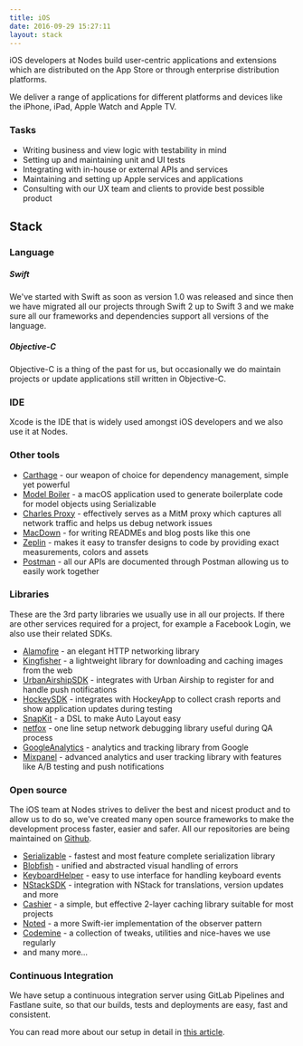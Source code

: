 ```yaml
---
title: iOS
date: 2016-09-29 15:27:11
layout: stack
---
```

iOS developers at Nodes build user-centric applications and extensions which are distributed on the App Store or through enterprise distribution platforms.

We deliver a range of applications for different platforms and devices like the iPhone, iPad, Apple Watch and Apple TV. 

### Tasks
 - Writing business and view logic with testability in mind
 - Setting up and maintaining unit and UI tests
 - Integrating with in-house or external APIs and services
 - Maintaining and setting up Apple services and applications 
 - Consulting with our UX team and clients to provide best possible product

## Stack

### Language

##### Swift
We've started with Swift as soon as version 1.0 was released and since then we have migrated all our projects through Swift 2 up to Swift 3 and we make sure all our frameworks and dependencies support all versions of the language.

##### Objective-C
Objective-C is a thing of the past for us, but occasionally we do maintain projects or update applications still written in Objective-C.

### IDE
Xcode is the IDE that is widely used amongst iOS developers and we also use it at Nodes. 

### Other tools
 - [Carthage](https://github.com/Carthage/Carthage) - our weapon of choice for dependency management, simple yet powerful
 - [Model Boiler](https://github.com/nodes-ios/ModelBoiler) - a macOS application used to generate boilerplate code for model objects using Serializable
 - [Charles Proxy](https://www.charlesproxy.com/) - effectively serves as a MitM proxy which captures all network traffic and helps us debug network issues
 - [MacDown](http://macdown.uranusjr.com/) - for writing READMEs and blog posts like this one
 - [Zeplin](https://zeplin.io/) - makes it easy to transfer designs to code by providing exact measurements, colors and assets
 - [Postman](https://www.getpostman.com/) - all our APIs are documented through Postman allowing us to easily work together

### Libraries
These are the 3rd party libraries we usually use in all our projects. If there are other services required for a project, for example a Facebook Login, we also use their related SDKs.

 - [Alamofire](https://github.com/Alamofire/Alamofire) - an elegant HTTP networking library 
 - [Kingfisher](https://github.com/onevcat/Kingfisher) - a lightweight library for downloading and caching images from the web
 - [UrbanAirshipSDK](https://github.com/urbanairship/ios-library) - integrates with Urban Airship to register for and handle push notifications
 - [HockeySDK](https://github.com/bitstadium/HockeySDK-iOS) - integrates with HockeyApp to collect crash reports and show application updates during testing
 - [SnapKit](https://github.com/SnapKit/SnapKit) - a DSL to make Auto Layout easy
 - [netfox](https://github.com/kasketis/netfox) - one line setup network debugging library useful during QA process
 - [GoogleAnalytics](https://developers.google.com/analytics/devguides/collection/ios/v3/) - analytics and tracking library from Google
 - [Mixpanel](https://github.com/mixpanel/mixpanel-iphone) - advanced analytics and user tracking library with features like A/B testing and push notifications
 
### Open source
The iOS team at Nodes strives to deliver the best and nicest product and to allow us to do so, we've created many open source frameworks to make the development process faster, easier and safer. All our repositories are being maintained on [Github](https://github.com/nodes-ios/).

 - [Serializable](https://github.com/nodes-ios/Serializable) - fastest and most feature complete serialization library
 - [Blobfish](https://github.com/nodes-ios/Blobfish) - unified and abstracted visual handling of errors
 - [KeyboardHelper](https://github.com/nodes-ios/KeyboardHelper) - easy to use interface for handling keyboard events
 - [NStackSDK](https://github.com/nodes-ios/NStack) - integration with NStack for translations, version updates and more
 - [Cashier](https://github.com/nodes-ios/Cashier) - a simple, but effective 2-layer caching library suitable for most projects
 - [Noted](https://github.com/nodes-ios/Noted) - a more Swift-ier implementation of the observer pattern
 - [Codemine](https://github.com/nodes-ios/Codemine) - a collection of tweaks, utilities and nice-haves we use regularly
 - and many more...

### Continuous Integration

We have setup a continuous integration server using GitLab Pipelines and Fastlane suite, so that our builds, tests and deployments are easy, fast and consistent. 

You can read more about our setup in detail in [this article](https://engineering.nodes.dk/articles/iOS/Continuous-Integration-on-iOS-with-HockeyApp-and-Testflight-Deployment/).